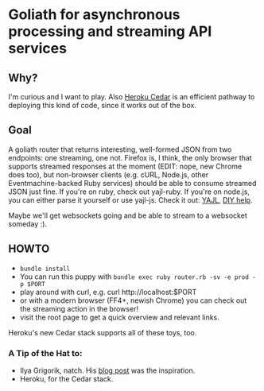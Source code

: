# Goliath for asynchronous processing and streaming API services

## Why?

I'm curious and I want to play. Also [Heroku Cedar](http://devcenter.heroku.com/articles/cedar) is an efficient pathway to deploying this kind of code, since it works out of the box.

## Goal

A goliath router that returns interesting, well-formed JSON from two endpoints: one streaming, one not. Firefox is, I think, the only browser that supports streamed responses at the moment (EDIT: nope, new Chrome does too), but non-browser clients (e.g. cURL, Node.js, other Eventmachine-backed Ruby services) should be able to consume streamed JSON just fine. If you're on ruby, check out yajl-ruby. If you're on node.js, you can either parse it yourself or use yajl-js. Check it out: [YAJL](http://lloyd.github.com/yajl/), [DIY help](http://stackoverflow.com/questions/5771914/nodejs-parsing-chunked-twitter-json).

Maybe we'll get websockets going and be able to stream to a websocket someday :).

## HOWTO

* `bundle install`
* You can run this puppy with `bundle exec ruby router.rb -sv -e prod -p $PORT`
* play around with curl, e.g. curl http://localhost:$PORT
* or with a modern browser (FF4+, newish Chrome) you can check out the streaming action in the browser!
* visit the root page to get a quick overview and relevant links.

Heroku's new Cedar stack supports all of these toys, too.

### A Tip of the Hat to:

* Ilya Grigorik, natch. His [blog post](http://www.igvita.com/2011/06/02/0-60-deploying-goliath-on-heroku-cedar/?utm_source=feedburner&utm_campaign=Feed%3A+igvita+%28igvita.com%29&utm_content=feed) was the inspiration.
* Heroku, for the Cedar stack.